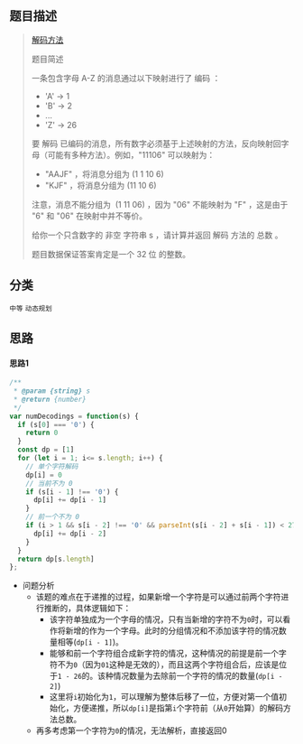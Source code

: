 ## 题目描述

> [解码方法](https://leetcode-cn.com/problems/decode-ways/)
>
>题目简述
>
>一条包含字母 A-Z 的消息通过以下映射进行了 编码 ：
> - 'A' -> 1
> - 'B' -> 2
> - ...
> - 'Z' -> 26
>
> 要 解码 已编码的消息，所有数字必须基于上述映射的方法，反向映射回字母（可能有多种方法）。例如，"11106" 可以映射为：
> - "AAJF" ，将消息分组为 (1 1 10 6)
> - "KJF" ，将消息分组为 (11 10 6)
>
>注意，消息不能分组为  (1 11 06) ，因为 "06" 不能映射为 "F" ，这是由于 "6" 和 "06" 在映射中并不等价。
>
>给你一个只含数字的 非空 字符串 s ，请计算并返回 解码 方法的 总数 。
>
>题目数据保证答案肯定是一个 32 位 的整数。

## 分类
`中等` `动态规划` 

## 思路
#### 思路1
```javascript
/**
 * @param {string} s
 * @return {number}
 */
var numDecodings = function(s) {
  if (s[0] === '0') {
    return 0
  }
  const dp = [1]
  for (let i = 1; i<= s.length; i++) {
    // 单个字符解码
    dp[i] = 0
    // 当前不为 0
    if (s[i - 1] !== '0') {
      dp[i] += dp[i - 1]
    }
    // 前一个不为 0
    if (i > 1 && s[i - 2] !== '0' && parseInt(s[i - 2] + s[i - 1]) < 27) {
      dp[i] += dp[i - 2]
    }
  }
  return dp[s.length]
};
```
- 问题分析
  - 该题的难点在于递推的过程，如果新增一个字符是可以通过前两个字符进行推断的，具体逻辑如下：
    - 该字符单独成为一个字母的情况，只有当新增的字符不为`0`时，可以看作将新增的作为一个字母。此时的分组情况和不添加该字符的情况数量相等(`dp[i - 1]`)。
    - 能够和前一个字符组合成新字符的情况，这种情况的前提是前一个字符不为`0`（因为`01`这种是无效的），而且这两个字符组合后，应该是位于`1 - 26`的。该种情况数量为去除前一个字符的情况的数量(`dp[i - 2]`)
    - 这里将`i`初始化为`1`，可以理解为整体后移了一位，方便对第一个值初始化，方便递推，所以`dp[i]`是指第`i`个字符前（从`0`开始算）的解码方法总数。
  - 再多考虑第一个字符为`0`的情况，无法解析，直接返回0
